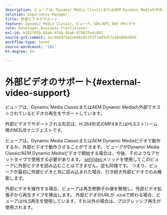 ```yaml
---
description: ビューアは、Dynamic Media ClassicまたはAEM Dynamic Mediaの外部でホストされているビデオの再生をサポートしています。
solution: Experience Manager
title: 外部ビデオのサポート
feature: Dynamic Media Classic，ビューア，SDK/API,360 VRビデオ
role: Developer,Business Practitioner
exl-id: b592f03b-92ab-47d8-96a6-87982fedc901
source-git-commit: 1ec8b59f442eb96c6c3f5f1405d57a38a86bd056
workflow-type: tm+mt
source-wordcount: '181'
ht-degree: 0%

---
```


# 外部ビデオのサポート{#external-video-support}

ビューアは、Dynamic Media ClassicまたはAEM Dynamic Mediaの外部でホストされているビデオの再生をサポートしています。

外部ビデオでサポートされる形式は、H.264形式のMP4またはHLSストリーム用のM3U8マニフェストです。

ビューアは、Dynamic Media ClassicまたはAEM Dynamic Mediaビデオで動作するか、外部ビデオで動作させることができます。 ビューアがDynamic Media Classic/AEM Dynamic Mediaビデオで開始する場合は、今後、そのようなアセットタイプで使用する必要があります。 [setVideo](../../c-html5-aem-asset-viewers/c-html5-aem-video360/c-html5-aem-video360-javascriptapiref/r-html5-aem-video360-javascriptapiref-setvideo.md#reference-85d3422d6ce64a36ac74827120b5a17c)メソッドを使用してこのビューアに外部ビデオを読み込むことはできません。逆も同様です。 つまり、ビューアが最初に外部ビデオと共に読み込まれた場合、引き続き外部ビデオでのみ機能します。

外部ビデオを操作する場合、ビューアは再生修飾子の値を無視し、外部ビデオ拡張子から再生タイプを検出します。 外部ビデオのURLが`.m3u8`で終わる場合、ビューアはHLS再生を使用しています。それ以外の場合は、プログレッシブ再生が使用されます。
